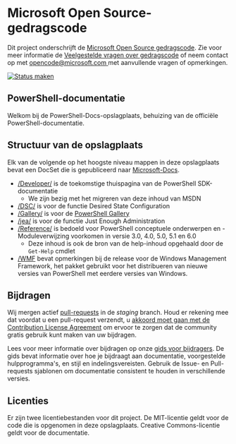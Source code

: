 # <a name="microsoft-open-source-code-of-conduct"></a>Microsoft Open Source-gedragscode

Dit project onderschrijft de [Microsoft Open Source gedragscode](https://opensource.microsoft.com/codeofconduct/).
Zie voor meer informatie de [Veelgestelde vragen over gedragscode](https://opensource.microsoft.com/codeofconduct/faq/) of neem contact op met [ opencode@microsoft.com ](mailto:opencode@microsoft.com) met aanvullende vragen of opmerkingen.

[![Status maken](https://ci.appveyor.com/api/projects/status/onshefxnc4g4pv87/branch/staging?svg=true)](https://ci.appveyor.com/project/PowerShell/powershell-docs/branch/staging)

## <a name="powershell-documentation"></a>PowerShell-documentatie

Welkom bij de PowerShell-Docs-opslagplaats, behuizing van de officiële PowerShell-documentatie.

## <a name="repository-structure"></a>Structuur van de opslagplaats

Elk van de volgende op het hoogste niveau mappen in deze opslagplaats bevat een DocSet die is gepubliceerd naar [Microsoft-Docs](https://docs.microsoft.com/powershell).

- [/Developer/](https://docs.microsoft.com/powershell/developer/) is de toekomstige thuispagina van de PowerShell SDK-documentatie
  - We zijn bezig met het migreren van deze inhoud van MSDN
- [/DSC/](https://docs.microsoft.com/powershell/dsc/) is voor de functie Desired State Configuration
- [/Gallery/](https://docs.microsoft.com/powershell/gallery) is voor de [PowerShell Gallery](https://www.powershellgallery.com/)
- [/jea/](https://docs.microsoft.com/powershell/jea/) is voor de functie Just Enough Administration
- [/Reference/](https://docs.microsoft.com/powershell/scripting/) is bedoeld voor PowerShell conceptuele onderwerpen en -Moduleverwijzing voorkomen in versie 3.0, 4.0, 5.0, 5.1 en 6.0
  - Deze inhoud is ook de bron van de help-inhoud opgehaald door de `Get-Help` cmdlet
- [/WMF](https://docs.microsoft.com/powershell/wmf/readme) bevat opmerkingen bij de release voor de Windows Management Framework, het pakket gebruikt voor het distribueren van nieuwe versies van PowerShell met eerdere versies van Windows.

## <a name="contributing"></a>Bijdragen

Wij mergen actief [pull-requests](https://help.github.com/articles/using-pull-requests/) in de *staging* branch.
Houd er rekening mee dat voordat u een pull-request verzendt, u [akkoord moet gaan met de Contribution License Agreement](https://cla.microsoft.com/) om ervoor te zorgen dat de community gratis gebruik kunt maken van uw bijdragen.

Lees voor meer informatie over bijdragen op onze [gids voor bijdragers](CONTRIBUTING.md). De gids bevat informatie over hoe je bijdraagt aan documentatie, voorgestelde hulpprogramma's, en stijl en indelingsvereisten. Gebruik de Issue- en Pull-requests  sjablonen om documentatie consistent te houden in verschillende versies.

## <a name="licenses"></a>Licenties

Er zijn twee licentiebestanden voor dit project.
De MIT-licentie geldt voor de code die is opgenomen in deze opslagplaats.
Creative Commons-licentie geldt voor de documentatie.
